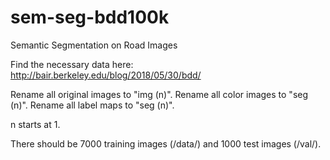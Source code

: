 # sem-seg-bdd100k
Semantic Segmentation on Road Images

Find the necessary data here:
http://bair.berkeley.edu/blog/2018/05/30/bdd/

Rename all original images to "img (n)".
Rename all color images to "seg (n)".
Rename all label maps to "seg (n)".

n starts at 1.

There should be 7000 training images (/data/) and 1000 test images (/val/).
